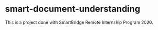 # smart-document-understanding
This is a project done with SmartBridge Remote Internship Program 2020.
